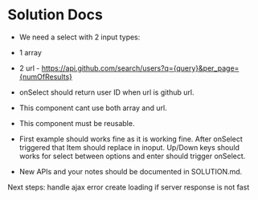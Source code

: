 # Solution Docs

+ We need a select with 2 input types:
+	1 array
+	2 url - https://api.github.com/search/users?q={query}&per_page={numOfResults} 

+ onSelect should return user ID when url is github url.
+ This component cant use both array and url.
+ This component must be reusable.
+ First example should works fine as it is working fine.
After onSelect triggered that Item should replace in inoput.
Up/Down keys should works for select between options and enter should trigger onSelect.

+ New APIs and your notes should be documented in SOLUTION.md.

Next steps:
	handle ajax error 
	create loading if server response is not fast